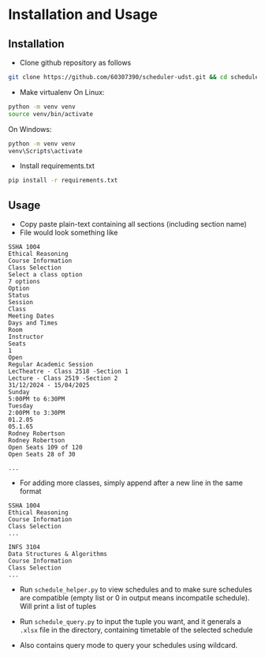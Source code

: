 # Installation and Usage

## Installation

- Clone github repository as follows
```bash
git clone https://github.com/60307390/scheduler-udst.git && cd scheduler-udst
```
- Make virtualenv
On Linux:
```bash
python -m venv venv
source venv/bin/activate
```
On Windows:
```bash
python -m venv venv
venv\Scripts\activate 
```

- Install requirements.txt
```bash
pip install -r requirements.txt
```

## Usage

- Copy paste plain-text containing all sections (including section name)
- File would look something like
```
SSHA 1004
Ethical Reasoning
Course Information
Class Selection
Select a class option
7 options
Option
Status
Session
Class
Meeting Dates
Days and Times
Room
Instructor
Seats
1
Open
Regular Academic Session
LecTheatre - Class 2518 -Section 1
Lecture - Class 2519 -Section 2
31/12/2024 - 15/04/2025
Sunday
5:00PM to 6:30PM
Tuesday
2:00PM to 3:30PM
01.2.05
05.1.65
Rodney Robertson
Rodney Robertson
Open Seats 109 of 120
Open Seats 28 of 30

...
```
- For adding more classes, simply append after a new line in the same format
```
SSHA 1004
Ethical Reasoning
Course Information
Class Selection
...

INFS 3104
Data Structures & Algorithms
Course Information
Class Selection
...
```
- Run `schedule_helper.py` to view schedules and to make sure schedules are compatible (empty list or 0 in output means incompatile schedule). Will print a list of tuples

- Run `schedule_query.py` to input the tuple you want, and it generals a `.xlsx` file in the directory, containing timetable of the selected schedule
- Also contains query mode to query your schedules using wildcard.

